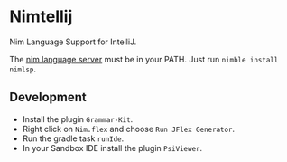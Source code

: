 # Nimtellij

Nim Language Support for IntelliJ.

The [nim language server](https://github.com/PMunch/nimlsp) must be in your PATH. Just run `nimble install nimlsp`.

## Development

* Install the plugin `Grammar-Kit`.
* Right click on `Nim.flex` and choose `Run JFlex Generator`.
* Run the gradle task `runIde`.
* In your Sandbox IDE install the plugin `PsiViewer`.
